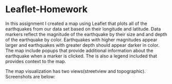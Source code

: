 # Leaflet-Homework
In this assignment I created a map using Leaflet that plots all of the earthquakes from our data set based on their longitude and latitude.
Data markers reflect the magnitude of the earthquake by their size and and depth of the earthquake by color. Earthquakes with higher magnitudes appear larger and earthquakes with greater depth should appear darker in color. The map include popups that provide additional information about the earthquake when a marker is clicked. The is also a legend included that provides context to the map. 

The map visualization has two views(streetview and topographic). Screenshots are below:

